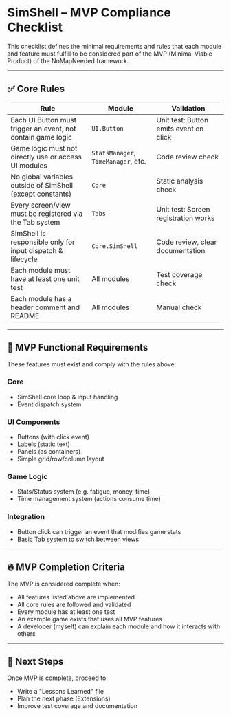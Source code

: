 # SimShell – MVP Compliance Checklist

This checklist defines the minimal requirements and rules that each module and feature must fulfill to be considered part of the MVP (Minimal Viable Product) of the NoMapNeeded framework.

---

## ✅ Core Rules

| Rule | Module | Validation |
|-----|-----|-----|
| Each UI Button must trigger an event, not contain game logic | `UI.Button` | Unit test: Button emits event on click |
| Game logic must not directly use or access UI modules | `StatsManager`, `TimeManager`, etc. | Code review check |
| No global variables outside of SimShell (except constants) | `Core` | Static analysis check |
| Every screen/view must be registered via the Tab system | `Tabs` | Unit test: Screen registration works |
| SimShell is responsible only for input dispatch & lifecycle | `Core.SimShell` | Code review, clear documentation |
| Each module must have at least one unit test | All modules | Test coverage check |
| Each module has a header comment and README | All modules | Manual check |

---

## 🚀 MVP Functional Requirements

These features must exist and comply with the rules above:

### Core
- SimShell core loop & input handling
- Event dispatch system

### UI Components
- Buttons (with click event)
- Labels (static text)
- Panels (as containers)
- Simple grid/row/column layout

### Game Logic
- Stats/Status system (e.g. fatigue, money, time)
- Time management system (actions consume time)

### Integration
- Button click can trigger an event that modifies game stats
- Basic Tab system to switch between views

---

## 🔥 MVP Completion Criteria

The MVP is considered complete when:

- All features listed above are implemented
- All core rules are followed and validated
- Every module has at least one test
- An example game exists that uses all MVP features
- A developer (myself) can explain each module and how it interacts with others

---

## 📄 Next Steps

Once MVP is complete, proceed to:

- Write a "Lessons Learned" file
- Plan the next phase (Extensions)
- Improve test coverage and documentation

